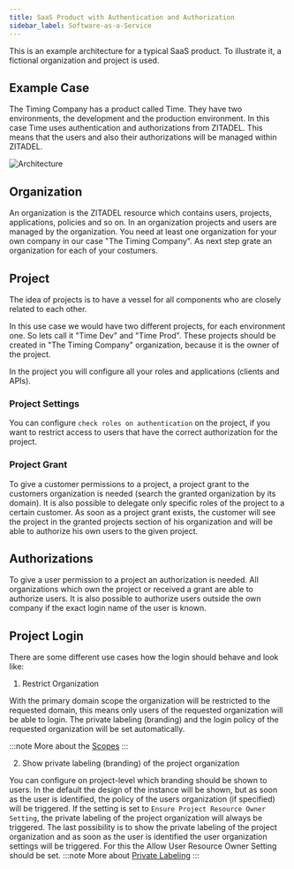 ```yaml
---
title: SaaS Product with Authentication and Authorization
sidebar_label: Software-as-a-Service
---
```


This is an example architecture for a typical SaaS product. 
To illustrate it, a fictional organization and project is used.

## Example Case

The Timing Company has a product called Time.
They have two environments, the development and the production environment.
In this case Time uses authentication and authorizations from ZITADEL.
This means that the users and also their authorizations will be managed within ZITADEL.

![Architecture](/img/concepts/usecase/saas.png)

## Organization

An organization is the ZITADEL resource which contains users, projects, applications, policies and so on. 
In an organization projects and users are managed by the organization.
You need at least one organization for your own company in our case "The Timing Company".
As next step grate an organization for each of your costumers.

## Project

The idea of projects is to have a vessel for all components who are closely related to each other.

In this use case we would have two different projects, for each environment one. So lets call it "Time Dev" and "Time Prod".
These projects should be created in "The Timing Company" organization, because it is the owner of the project.

In the project you will configure all your roles and applications (clients and APIs).

### Project Settings

You can configure `check roles on authentication` on the project, if you want to restrict access to users that have the correct authorization for the project.

### Project Grant

To give a customer permissions to a project, a project grant to the customers organization is needed (search the granted organization by its domain).
It is also possible to delegate only specific roles of the project to a certain customer.
As soon as a project grant exists, the customer will see the project in the granted projects section of his organization and will be able to authorize his own users to the given project.

## Authorizations

To give a user permission to a project an authorization is needed.
All organizations which own the project or received a grant are able to authorize users.
It is also possible to authorize users outside the own company if the exact login name of the user is known.

## Project Login

There are some different use cases how the login should behave and look like:

1. Restrict Organization

With the primary domain scope the organization will be restricted to the requested domain, this means only users of the requested organization will be able to login.
The private labeling (branding) and the login policy of the requested organization will be set automatically.

:::note
More about the [Scopes](/apis/openidoauth/scopes)
:::

2. Show private labeling (branding) of the project organization

You can configure on project-level which branding should be shown to users.
In the default the design of the instance will be shown, but as soon as the user is identified, the policy of the users organization (if specified) will be triggered.
If the setting is set to `Ensure Project Resource Owner Setting`, the private labeling of the project organization will always be triggered.
The last possibility is to show the private labeling of the project organization and as soon as the user is identified the user organization settings will be triggered.
For this the Allow User Resource Owner Setting should be set.
:::note
More about [Private Labeling](/guides/manage/customize/branding)
:::
